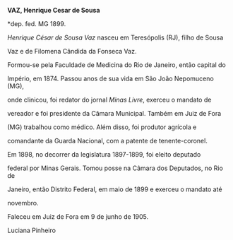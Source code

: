**VAZ, Henrique Cesar de Sousa**



\*dep. fed. MG 1899.



*Henrique César de Sousa Vaz* nasceu em Teresópolis (RJ), filho de Sousa

Vaz e de Filomena Cândida da Fonseca Vaz.



Formou-se pela Faculdade de Medicina do Rio de Janeiro, então capital do

Império, em 1874. Passou anos de sua vida em São João Nepomuceno (MG),

onde clinicou, foi redator do jornal *Minas Livre*, exerceu o mandato de

vereador e foi presidente da Câmara Municipal. Também em Juiz de Fora

(MG) trabalhou como médico. Além disso, foi produtor agrícola e

comandante da Guarda Nacional, com a patente de tenente-coronel.



Em 1898, no decorrer da legislatura 1897-1899, foi eleito deputado

federal por Minas Gerais. Tomou posse na Câmara dos Deputados, no Rio de

Janeiro, então Distrito Federal, em maio de 1899 e exerceu o mandato até

novembro.



Faleceu em Juiz de Fora em 9 de junho de 1905.



Luciana Pinheiro



